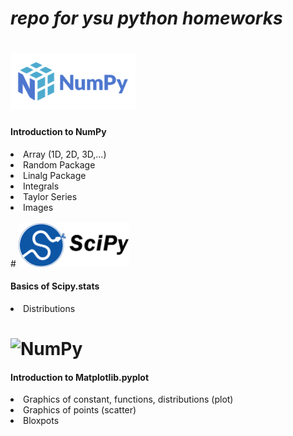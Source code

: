 # *repo for ysu python homeworks*

# <img alt="NumPy" src="https://github.com/ericsargsyan/python_ysu/blob/master/logos/numpylogo.svg" height="90">

<h4>Introduction to NumPy</h4>
  <li>Array (1D, 2D, 3D,...)</li>
  <li>Random Package</li>
  <li>Linalg Package</li>
  <li>Integrals</li>
  <li>Taylor Series</li>
  <li>Images</li>

<br>
# <img alt="NumPy" src="https://github.com/ericsargsyan/python_ysu/blob/master/logos/scipylogo.png" height="70">

<h4>Basics of Scipy.stats</h4>
  <li>Distributions</li>

# <img alt="NumPy" src="https://matplotlib.org/_static/logo2.svg" height="90">

<h4>Introduction to Matplotlib.pyplot</h4>
  <li>Graphics of constant, functions, distributions (plot)</li>
  <li>Graphics of points (scatter)</li>
  <li>Bloxpots</li>
